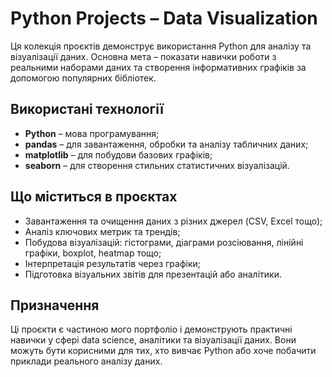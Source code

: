 # Python Projects – Data Visualization

Ця колекція проєктів демонструє використання Python для аналізу та візуалізації даних. Основна мета – показати навички роботи з реальними наборами даних та створення інформативних графіків за допомогою популярних бібліотек.

## Використані технології

- **Python** – мова програмування;
- **pandas** – для завантаження, обробки та аналізу табличних даних;
- **matplotlib** – для побудови базових графіків;
- **seaborn** – для створення стильних статистичних візуалізацій.

## Що міститься в проєктах

- Завантаження та очищення даних з різних джерел (CSV, Excel тощо);
- Аналіз ключових метрик та трендів;
- Побудова візуалізацій: гістограми, діаграми розсіювання, лінійні графіки, boxplot, heatmap тощо;
- Інтерпретація результатів через графіки;
- Підготовка візуальних звітів для презентацій або аналітики.

## Призначення

Ці проєкти є частиною мого портфоліо і демонструють практичні навички у сфері data science, аналітики та візуалізації даних. Вони можуть бути корисними для тих, хто вивчає Python або хоче побачити приклади реального аналізу даних.
